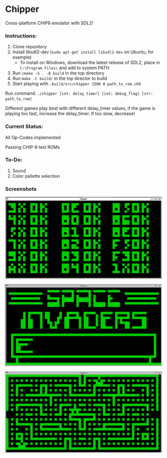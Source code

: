 # Chipper

Cross-platform CHIP8 emulator with SDL2!

### Instructions:

1. Clone repository
2. Install libsdl2-dev (`sudo apt-get install libsdl2-dev` on Ubuntu, for example)
	- To install on Windows, download the latest release of SDL2, place in `C:\Program Files\` and add to system PATH
3. Run `cmake -S . -B build` in the top directory
4. Run `make -C build/` in the top director to build
5. Start playing with `.build/src/chipper 1500 0 path_to_rom.ch8`

Run command: `./chipper [int: delay_timer] [int: debug_flag] [str: path_to_rom]`

Different games play best with different delay_timer values, if the game is playing too fast, increase the delay_timer. If too slow, decrease!

### Current Status:

All Op-Codes implemented

Passing CHIP-8 test ROMs

### To-Do:

1. Sound
2. Color pallette selection

### Screenshots

![Test Opcodes](./imgs/test_opcodes.png "Test Opcodes")

![Space Invaders](./imgs/space_invaders.png "Space Invaders")

![Blinky](./imgs/blinky.png "Blinky")